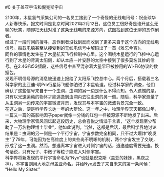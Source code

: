 #0 关于盖亚宇宙和倪克斯宇宙  

2100年，木星氢气采集公司的一名员工接到了一个奇怪的无线电讯号：祝全球华人新春快乐。报文时间是北京时间2021年2月12日。这位员工很好奇是谁开这么无聊的玩笑，随即把天线对准了这条无线电的来源方向，试图找到这位无聊的恶作剧者。  
经过了一段时间的搜寻，恶作剧者没找到反而收到了更多来自于这个方向的无线电信号。船载电脑甚至从接受到的无线电信号中解码出了一首《难忘今宵》。  
同样的事情也发生在了木星航天飞行控制中心里。这个围绕木星运行的飞控中心运行到了木星的背离太阳侧，却从本应一片安静的太空中接到了很多莫名其妙的信号。在2.4G和5G频段，这些信号中甚至混杂着大量早已被停用的Wi-Fi6协议的数据包。  
发现不明信号源的消息被迅速上报给了太阳系飞控总中心。两个月后，搭载着三名科学家的比亚迪-明Pro行星际飞船停泊进了木星轨道。经过科学家的调查，他们确认了这些信号来自于一个虫洞，虫洞的另一边是什么不得而知。令人遗憾的是，只有以光速运动的物体才能逃逸到虫洞内去往虫洞的另一侧。随后，科学家测量了从虫洞另一边传来的宇宙微波背景，发现其与本宇宙的微波背景完全一致。  
在这之后，便是科学界长达一年的大辩论。这一年之中，物理学界天天都像过年，一篇又一篇的高影响因子paper就像一分钱的红包一样被源源不断地发了出来。后来，大物理学家雪风回忆起这段历史，总会喜悦之情溢于言表，“这个发现至少帮助了一万名物理博士毕业”，他如此说到。当然，这都是后话，最后科学界地讨论结果是：虫洞的另一侧是一个平行宇宙，宇宙参数完全相同，只不过大爆炸“晚发生”了79年，可能因为在高维度上的某些尚不明晰的机制，两个宇宙发生了交联，形成了这一虫洞。然而，想逃离本宇宙进入对侧宇宙的话，逃逸速度需要光速。换句话说，只有光子、中微子等粒子能进入对侧宇宙。  
科学界将新发现的平行宇宙命名为“Nyx”也就是倪克斯（盖亚的妹妹，黑夜之神），本宇宙则用大地之母盖亚命名。并给Nyx发去了来自未来的第一条问候：  
“Hello My Sister.”  
